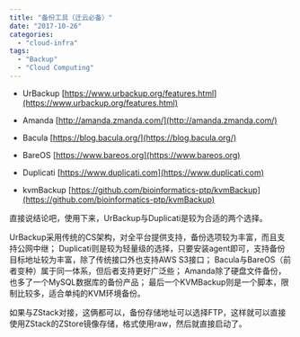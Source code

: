 ```yaml
---
title: "备份工具（迁云必备）"
date: "2017-10-26"
categories: 
  - "cloud-infra"
tags:
  - "Backup"
  - "Cloud Computing"
---
```


- UrBackup [https://www.urbackup.org/features.html](https://www.urbackup.org/features.html) 

- Amanda [http://amanda.zmanda.com/](http://amanda.zmanda.com/) 

- Bacula [https://blog.bacula.org/](https://blog.bacula.org/) 

- BareOS [https://www.bareos.org](https://www.bareos.org) 

- Duplicati [https://www.duplicati.com](https://www.duplicati.com) 

- kvmBackup [https://github.com/bioinformatics-ptp/kvmBackup](https://github.com/bioinformatics-ptp/kvmBackup)

直接说结论吧，使用下来，UrBackup与Duplicati是较为合适的两个选择。

UrBackup采用传统的CS架构，对全平台提供支持，备份选项较为丰富，而且支持公网中继； Duplicati则是较为轻量级的选择，只要安装agent即可，支持备份目标地址较为丰富，除了传统接口外也支持AWS S3接口； Bacula与BareOS（前者变种）属于同一体系，但后者支持更好广泛些； Amanda除了硬盘文件备份，也多了一个MySQL数据库的备份产品； 最后一个KVMBackup则是一个脚本，限制比较多，适合单纯的KVM环境备份。

如果与ZStack对接，这俩都可以，备份存储地址可以选择FTP，这样就可以直接使用ZStack的ZStore镜像存储，格式使用raw，然后就直接启动了。